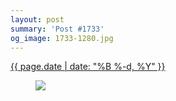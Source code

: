 ```yaml
---
layout: post
summary: 'Post #1733'
og_image: 1733-1280.jpg
---
```


<div class="post">
 <time>
  <a href="/1733">
   {{ page.date | date: "%B %-d, %Y" }}
  </a>
 </time>
 <a href="/1733">
  <figure data-taken="2/7/2023">
   <img sizes="(min-width: 700px) 50vw, calc(100vw - 2rem)" src="{{ site.assets_url }}/1733-640.jpg" srcset="{{ site.assets_url }}/1733-320.jpg 320w, {{ site.assets_url }}/1733-640.jpg 640w, {{ site.assets_url }}/1733-960.jpg 960w, {{ site.assets_url }}/1733-1280.jpg 1280w"/>
  </figure>
 </a>
</div>

